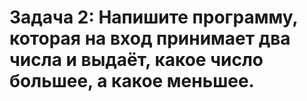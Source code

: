 # Задача 2: Напишите программу, которая на вход принимает два числа и выдаёт, какое число большее, а какое меньшее.
